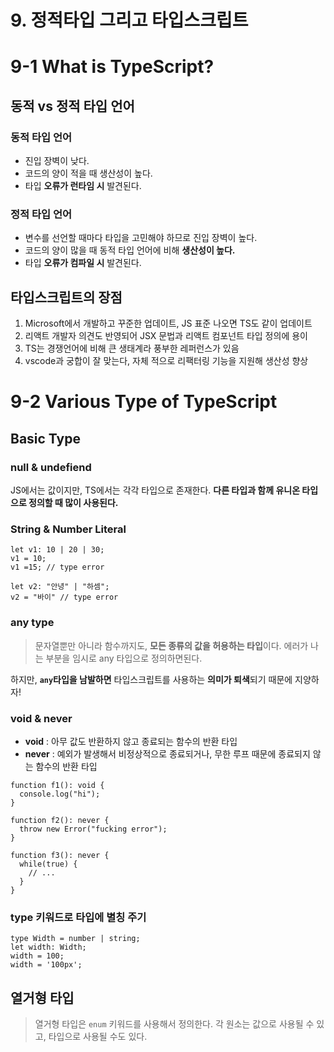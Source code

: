 # 9. 정적타입 그리고 타입스크립트

# 9-1 What is TypeScript?

## 동적 vs 정적 타입 언어

### 동적 타입 언어

- 진입 장벽이 낮다.
- 코드의 양이 적을 때 생산성이 높다.
- 타입 **오류가 런타임 시** 발견된다.

### 정적 타입 언어

- 변수를 선언할 때마다 타입을 고민해야 하므로 진입 장벽이 높다.
- 코드의 양이 많을 때 동적 타입 언어에 비해 **생산성이 높다.**
- 타입 **오류가 컴파일 시** 발견된다.

## 타입스크립트의 장점

1. Microsoft에서 개발하고 꾸준한 업데이트, JS 표준 나오면 TS도 같이 업데이트
2. 리액트 개발자 의견도 반영되어 JSX 문법과 리액트 컴포넌트 타입 정의에 용이
3. TS는 경쟁언어에 비해 큰 생태계라 풍부한 레퍼런스가 있음
4. vscode과 궁합이 잘 맞는다, 자체 적으로 리팩터링 기능을 지원해 생산성 향상

# 9-2 Various Type of TypeScript

## Basic Type

### null & undefiend

JS에서는 값이지만, TS에서는 각각 타입으로 존재한다. **다른 타입과 함께 유니온 타입으로 정의할 때 많이 사용된다.**

### String & Number Literal

```tsx
let v1: 10 | 20 | 30;
v1 = 10;
v1 =15; // type error

let v2: "안녕" | "하셈";
v2 = "바이" // type error
```

### any type

> 문자열뿐만 아니라 함수까지도, **모든 종류의 값을 허용하는 타입**이다. 에러가 나는 부분을 임시로 any 타입으로 정의하면된다.
> 

하지만, **`any`타입을 남발하면** 타입스크립트를 사용하는 **의미가 퇴색**되기 때문에 지양하자!

### void & never

- **********void********** : 아무 값도 반환하지 않고 종료되는 함수의 반환 타입
- **********never********** : 예외가 발생해서 비정상적으로 종료되거나, 무한 루프 때문에 종료되지 않는 함수의 반환 타입

```tsx
function f1(): void {
  console.log("hi");
}

function f2(): never {
  throw new Error("fucking error");
}

function f3(): never {
  while(true) {
    // ...
  }
}
```

### type 키워드로 타입에 별칭 주기

```tsx
type Width = number | string;
let width: Width;
width = 100;
width = '100px';
```

## 열거형 타입

> 열거형 타입은 `enum` 키워드를 사용해서 정의한다. 각 원소는 값으로 사용될 수 있고, 타입으로 사용될 수도 있다.
>